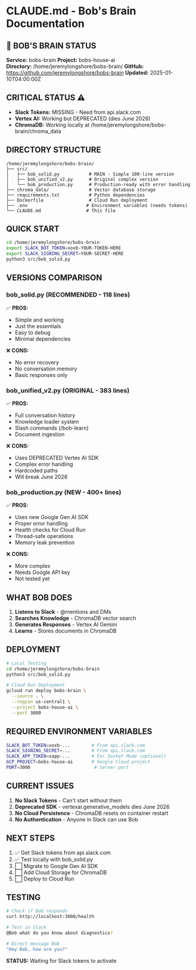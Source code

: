 # CLAUDE.md - Bob's Brain Documentation

## 🤖 BOB'S BRAIN STATUS
**Service:** bobs-brain
**Project:** bobs-house-ai  
**Directory:** /home/jeremylongshore/bobs-brain/
**GitHub:** https://github.com/jeremylongshore/bobs-brain
**Updated:** 2025-01-10T04:00:00Z

## CRITICAL STATUS ⚠️
- **Slack Tokens:** MISSING - Need from api.slack.com
- **Vertex AI:** Working but DEPRECATED (dies June 2026)
- **ChromaDB:** Working locally at /home/jeremylongshore/bobs-brain/chroma_data

## DIRECTORY STRUCTURE
```
/home/jeremylongshore/bobs-brain/
├── src/
│   ├── bob_solid.py           # MAIN - Simple 100-line version
│   ├── bob_unified_v2.py      # Original complex version
│   └── bob_production.py      # Production-ready with error handling
├── chroma_data/               # Vector database storage
├── requirements.txt           # Python dependencies
├── Dockerfile                 # Cloud Run deployment
├── .env                      # Environment variables (needs tokens)
└── CLAUDE.md                 # This file
```

## QUICK START
```bash
cd /home/jeremylongshore/bobs-brain
export SLACK_BOT_TOKEN=xoxb-YOUR-TOKEN-HERE
export SLACK_SIGNING_SECRET=YOUR-SECRET-HERE
python3 src/bob_solid.py
```

## VERSIONS COMPARISON

### bob_solid.py (RECOMMENDED - 118 lines)
✅ **PROS:**
- Simple and working
- Just the essentials
- Easy to debug
- Minimal dependencies

❌ **CONS:**
- No error recovery
- No conversation memory
- Basic responses only

### bob_unified_v2.py (ORIGINAL - 383 lines)
✅ **PROS:**
- Full conversation history
- Knowledge loader system
- Slash commands (/bob-learn)
- Document ingestion

❌ **CONS:**
- Uses DEPRECATED Vertex AI SDK
- Complex error handling
- Hardcoded paths
- Will break June 2026

### bob_production.py (NEW - 400+ lines)
✅ **PROS:**
- Uses new Google Gen AI SDK
- Proper error handling
- Health checks for Cloud Run
- Thread-safe operations
- Memory leak prevention

❌ **CONS:**
- More complex
- Needs Google API key
- Not tested yet

## WHAT BOB DOES
1. **Listens to Slack** - @mentions and DMs
2. **Searches Knowledge** - ChromaDB vector search
3. **Generates Responses** - Vertex AI Gemini
4. **Learns** - Stores documents in ChromaDB

## DEPLOYMENT
```bash
# Local Testing
cd /home/jeremylongshore/bobs-brain
python3 src/bob_solid.py

# Cloud Run Deployment
gcloud run deploy bobs-brain \
  --source . \
  --region us-central1 \
  --project bobs-house-ai \
  --port 3000
```

## REQUIRED ENVIRONMENT VARIABLES
```bash
SLACK_BOT_TOKEN=xoxb-...        # From api.slack.com
SLACK_SIGNING_SECRET=...        # From api.slack.com  
SLACK_APP_TOKEN=xapp-...        # For Socket Mode (optional)
GCP_PROJECT=bobs-house-ai       # Google Cloud project
PORT=3000                        # Server port
```

## CURRENT ISSUES
1. **No Slack Tokens** - Can't start without them
2. **Deprecated SDK** - vertexai.generative_models dies June 2026
3. **No Cloud Persistence** - ChromaDB resets on container restart
4. **No Authentication** - Anyone in Slack can use Bob

## NEXT STEPS
1. ✅ Get Slack tokens from api.slack.com
2. ✅ Test locally with bob_solid.py
3. ⬜ Migrate to Google Gen AI SDK
4. ⬜ Add Cloud Storage for ChromaDB
5. ⬜ Deploy to Cloud Run

## TESTING
```bash
# Check if Bob responds
curl http://localhost:3000/health

# Test in Slack
@Bob what do you know about diagnostics?

# Direct message Bob
"Hey Bob, how are you?"
```

**STATUS:** Waiting for Slack tokens to activate